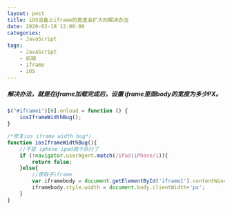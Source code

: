 ```yaml
---
layout: post
title: iOS设备上iframe的宽度会扩大的解决办法
date: 2020-02-18 12:00:00
categories:
    - JavaScript
tags:
    - JavaScript
    - 前端
    - iframe
    - iOS
---
```


##### 解决办法，就是在iframe加载完成后，设置 iframe里面body的宽度为多少PX。


```javascript
$("#iframe1")[0].onload = function () {
    iosIframeWidthBug();
}
```

```javascript
/*修复ios iframe width bug*/
function iosIframeWidthBug(){
    //不是 iphone ipad就不执行了
    if (!navigator.userAgent.match(/iPad|iPhone/i)){
        return false;
    }else{
        //获取子iframe
        var iframebody = document.getElementById('iframe1').contentWindow.document.body;
        iframebody.style.width = document.body.clientWidth+'px';
    }
}
```
